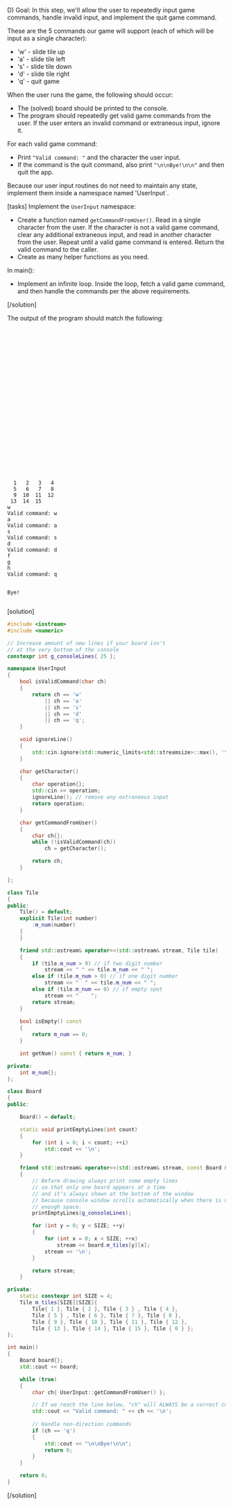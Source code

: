 D) Goal: In this step, we'll allow the user to repeatedly input game commands, handle invalid input, and implement the quit game command.

These are the 5 commands our game will support (each of which will be input as a single character):
* 'w' - slide tile up
* 'a' - slide tile left
* 's' - slide tile down
* 'd' - slide tile right
* 'q' - quit game

When the user runs the game, the following should occur:
* The (solved) board should be printed to the console.
* The program should repeatedly get valid game commands from the user.  If the user enters an invalid command or extraneous input, ignore it.

For each valid game command:
* Print `"Valid command: "` and the character the user input.
* If the command is the quit command, also print `"\n\nBye!\n\n"` and then quit the app.

Because our user input routines do not need to maintain any state, implement them inside a namespace named 'UserInput`.

[tasks]
Implement the `UserInput` namespace:
* Create a function named `getCommandFromUser()`.  Read in a single character from the user.  If the character is not a valid game command, clear any additional extraneous input, and read in another character from the user.  Repeat until a valid game command is entered.  Return the valid command to the caller.  
* Create as many helper functions as you need.

In main():
* Implement an infinite loop.  Inside the loop, fetch a valid game command, and then handle the commands per the above requirements.

[/solution]

The output of the program should match the following:

```text

























  1   2   3   4
  5   6   7   8
  9  10  11  12
 13  14  15
w
Valid command: w
a
Valid command: a
s
Valid command: s
d
Valid command: d
f
g
h
Valid command: q


Bye!


```

[solution]
```cpp
#include <iostream>
#include <numeric>

// Increase amount of new lines if your board isn't
// at the very bottom of the console
constexpr int g_consoleLines{ 25 };

namespace UserInput
{
    bool isValidCommand(char ch)
    {
        return ch == 'w'
            || ch == 'a'
            || ch == 's'
            || ch == 'd'
            || ch == 'q';
    }

    void ignoreLine()
    {
        std::cin.ignore(std::numeric_limits<std::streamsize>::max(), '\n');
    }

    char getCharacter()
    {
        char operation{};
        std::cin >> operation;
        ignoreLine(); // remove any extraneous input
        return operation;
    }

    char getCommandFromUser()
    {
        char ch{};
        while (!isValidCommand(ch))
            ch = getCharacter();

        return ch;
    }

};

class Tile
{
public:
    Tile() = default;
    explicit Tile(int number)
        :m_num(number)
    {
    }

    friend std::ostream& operator<<(std::ostream& stream, Tile tile)
    {
        if (tile.m_num > 9) // if two digit number
            stream << " " << tile.m_num << " ";
        else if (tile.m_num > 0) // if one digit number
            stream << "  " << tile.m_num << " ";
        else if (tile.m_num == 0) // if empty spot
            stream << "    ";
        return stream;
    }
    
    bool isEmpty() const
    {
        return m_num == 0;
    }

    int getNum() const { return m_num; }

private:
    int m_num{};
};

class Board
{
public:

    Board() = default;

    static void printEmptyLines(int count)
    {
        for (int i = 0; i < count; ++i)
            std::cout << '\n';
    }

    friend std::ostream& operator<<(std::ostream& stream, const Board &board)
    {
        // Before drawing always print some empty lines
        // so that only one board appears at a time
        // and it's always shown at the bottom of the window
        // because console window scrolls automatically when there is no
        // enough space. 
        printEmptyLines(g_consoleLines);

        for (int y = 0; y < SIZE; ++y)
        {
            for (int x = 0; x < SIZE; ++x)
                stream << board.m_tiles[y][x];
            stream << '\n';
        }

        return stream;
    }

private:
    static constexpr int SIZE = 4;
    Tile m_tiles[SIZE][SIZE]{
        Tile{ 1 }, Tile { 2 }, Tile { 3 } , Tile { 4 },
        Tile { 5 } , Tile { 6 }, Tile { 7 }, Tile { 8 },
        Tile { 9 }, Tile { 10 }, Tile { 11 }, Tile { 12 },
        Tile { 13 }, Tile { 14 }, Tile { 15 }, Tile { 0 } };
};

int main()
{
    Board board{};
    std::cout << board;

    while (true)
    {
        char ch{ UserInput::getCommandFromUser() };

        // If we reach the line below, "ch" will ALWAYS be a correct command!
        std::cout << "Valid command: " << ch << '\n';
        
        // Handle non-direction commands
        if (ch == 'q')
        {
            std::cout << "\n\nBye!\n\n";
            return 0;
        }
    }

    return 0;
}
```
[/solution]
